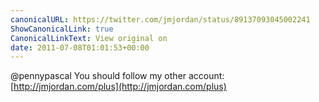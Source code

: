 ```yaml
---
canonicalURL: https://twitter.com/jmjordan/status/89137093045002241
ShowCanonicalLink: true
CanonicalLinkText: View original on
date: 2011-07-08T01:01:53+00:00
---
```

@pennypascal You should follow my other account: [http://jmjordan.com/plus](http://jmjordan.com/plus)